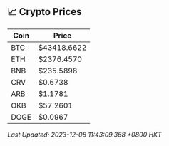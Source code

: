 ## 📈 Crypto Prices

| Coin | Price |
| ---- | ----- |
| BTC | $43418.6622 |
| ETH | $2376.4570 |
| BNB | $235.5898 |
| CRV | $0.6738 |
| ARB | $1.1781 |
| OKB | $57.2601 |
| DOGE | $0.0967 |

_Last Updated: 2023-12-08 11:43:09.368 +0800 HKT_